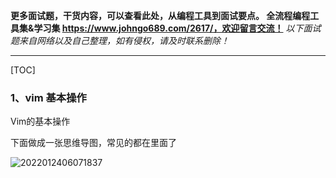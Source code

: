 <b>更多面试题，干货内容，可以查看此处，从编程工具到面试要点。
全流程编程工具集&学习集 https://www.johngo689.com/2617/，欢迎留言交流！</b> 
<i>以下面试题来自网络以及自己整理，如有侵权，请及时联系删除！</i> 
 *** 
[TOC]

### 1、vim 基本操作
<p>Vim的基本操作</p><p>下面做成一张思维导图，常见的都在里面了</p><p><img src="https://www.johngo689.com/wp-content/uploads/member/avatars/2022012406071837.png" alt="2022012406071837" /></p>


